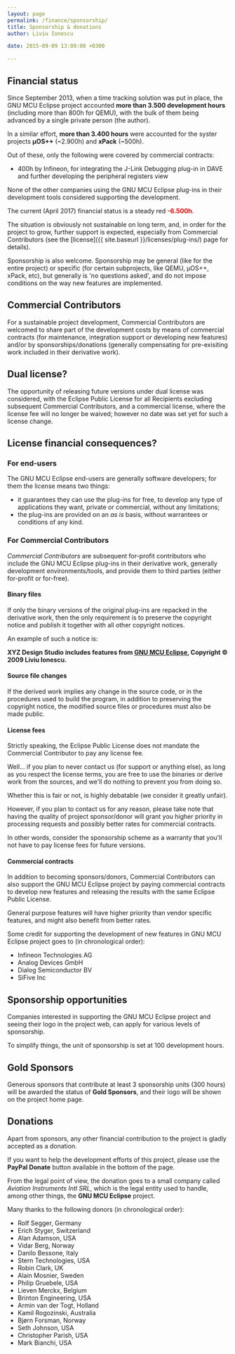 ```yaml
---
layout: page
permalink: /finance/sponsorship/
title: Sponsorship & donations
author: Liviu Ionescu

date: 2015-09-09 13:09:00 +0300

---
```


## Financial status

Since September 2013, when a time tracking solution was put in place, the GNU MCU Eclipse project accounted **more than 3.500 development hours** (including more than 800h for QEMU), with the bulk of them being advanced by a single private person (the author).

In a similar effort, **more than 3.400 hours** were accounted for the syster projects **µOS++** (~2.900h) and **xPack** (~500h).

Out of these, only the following were covered by commercial contracts:

* 400h by Infineon, for integrating the J-Link Debugging plug-in in DAVE and further developing the peripheral registers view

None of the other companies using the GNU MCU Eclipse plug-ins in their development tools considered supporting the development.

The current (April 2017) financial status is a steady red <span style="color: red">**-6.500h**</span>.

The situation is obviously not sustainable on long term, and, in order for the project to grow, further support is expected, especially from Commercial Contributors (see the [license]({{ site.baseurl }}/licenses/plug-ins/) page for details). 

Sponsorship is also welcome. Sponsorship may be general (like for the entire project) or specific (for certain subprojects, like QEMU, µOS++, xPack, etc), but generally is 'no questions asked', and do not impose conditions on the way new features are implemented.

## Commercial Contributors

For a sustainable project development, Commercial Contributors are welcomed to share part of the development costs by means of commercial contracts (for maintenance, integration support or developing new features) and/or by sponsorships/donations (generally compensating for pre-exisiting work included in their derivative work).

## Dual license?

The opportunity of releasing future versions under dual license was considered, with the Eclipse Public License for all Recipients excluding subsequent Commercial Contributors, and a commercial license, where the license fee will no longer be waived; however no date was set yet for such a license change.

## License financial consequences?

### For end-users

The GNU MCU Eclipse end-users are generally software developers; for them the license means two things:

* it guarantees they can use the plug-ins for free, to develop any type of applications they want, private or commercial, without any limitations;
* the plug-ins are provided on an _as is_ basis, without warrantees or conditions of any kind.

### For Commercial Contributors

_Commercial Contributors_ are subsequent for-profit contributors who include the GNU MCU Eclipse plug-ins in their derivative work, generally development environments/tools, and provide them to third parties (either for-profit or for-free).

#### Binary files

If only the binary versions of the original plug-ins are repacked in the derivative work, then the only requirement is to preserve the copyright notice and publish it together with all other copyright notices.

An example of such a notice is:

**XYZ Design Studio includes features from [GNU MCU Eclipse](http://gnuarmeclipse.github.io), Copyright © 2009 Liviu Ionescu.**

#### Source file changes

If the derived work implies any change in the source code, or in the procedures used to build the program, in addition to preserving the copyright notice, the modified source files or procedures must also be made public.

#### License fees

Strictly speaking, the Eclipse Public License does not mandate the Commercial Contributor to pay any license fee.

Well... if you plan to never contact us (for support or anything else), as long as you respect the license terms, you are free to use the binaries or derive work from the sources, and we'll do nothing to prevent you from doing so.

Whether this is fair or not, is highly debatable (we consider it greatly unfair).

However, if you plan to contact us for any reason, please take note that having the quality of project sponsor/donor will grant you higher priority in processing requests and possibly better rates for commercial contracts.

In other words, consider the sponsorship scheme as a warranty that you'll not have to pay license fees for future versions.

#### Commercial contracts

In addition to becoming sponsors/donors, Commercial Contributors can also support the GNU MCU Eclipse project by paying commercial contracts to develop new features and releasing the results with the same Eclipse Public License.

General purpose features will have higher priority than vendor specific features, and might also benefit from better rates.

Some credit for supporting the development of new features in GNU MCU Eclipse project goes to (in chronological order):

- Infineon Technologies AG
- Analog Devices GmbH
- Dialog Semiconductor BV
- SiFive Inc

## Sponsorship opportunities

Companies interested in supporting the GNU MCU Eclipse project and seeing their logo in the project web, can apply for various levels of sponsorship.

To simplify things, the unit of sponsorship is set at 100 development hours.

## Gold Sponsors

Generous sponsors that contribute at least 3 sponsorship units (300 hours) will be awarded the status of **Gold Sponsors**, and their logo will be shown on the project home page.

## Donations

Apart from sponsors, any other financial contribution to the project is gladly accepted as a donation.

If you want to help the development efforts of this project, please use the **PayPal Donate** button available in the bottom of the page.

From the legal point of view, the donation goes to a small company called _Aviation Instruments Intl SRL_, which is the legal entity used to handle, among other things, the **GNU MCU Eclipse** project.

Many thanks to the following donors (in chronological order):

* Rolf Segger, Germany
* Erich Styger, Switzerland
* Alan Adamson, USA
* Vidar Berg, Norway
* Danilo Bessone, Italy
* Stern Technologies, USA
* Robin Clark, UK
* Alain Mosnier, Sweden
* Philip Gruebele, USA
* Lieven Merckx, Belgium
* Brinton Engineering, USA
* Armin van der Togt, Holland
* Kamil Rogozinski, Australia
* Bjørn Forsman, Norway
* Seth Johnson, USA
* Christopher Parish, USA
* Mark Bianchi, USA
